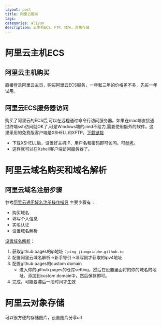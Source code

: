 ```yaml
---
layout: post
title: 阿里云服务
tags:
categories: aliyun
description: 云主机ECS、FTP、域名、对象存储
---
```

# 阿里云主机ECS

## 阿里云主机购买
直接登录阿里云主页，购买阿里云ECS服务，一年和三年的价格差不多，先买一年试用。

## 阿里云ECS服务器访问
购买了阿里云的ECS后,可以在远程通过命令行访问服务器。如果在mac端直接通过终端ssh访问就OK了,可是Windows端的cmd不给力,需要使用额外的软件。这里采用的免费版客户端是XSHELL和XFTP。[下载链接](https://www.netsarang.com/zh/all-downloads/)
* 下载XSHELL后，设置好主机IP、用户名和密码即可访问。可[参考](https://www.aliyun.com/jiaocheng/149761.html)。
* 这样就可以在Xshell客户端访问服务器了。

# 阿里云域名购买和域名解析

## 阿里云域名注册步骤
参考[阿里云通用域名注册操作指导](https://help.aliyun.com/document_detail/54068.html)
主要步骤有：
* 购买域名
* 填写个人信息
* 实名认证
* 设置域名解析

[设置域名解析](https://www.jianshu.com/p/6e1bd87f9e9a)：

1. 获取github pages的ip地址：`ping jiangxiaohe.github.io`
2. 配置阿里云域名解析->新手导引->填写刚才获取的ipv4地址
3. 配置github pages的custom domain
	* 进入你的github pages的仓库setting，然后在设置里面将的你的域名的地址，添加到custom domain中，然后保存即可。
4. 完成，可能要滞后一段时间才生效

# 阿里云对象存储

可以很方便的存储图片，设置图片分享url
